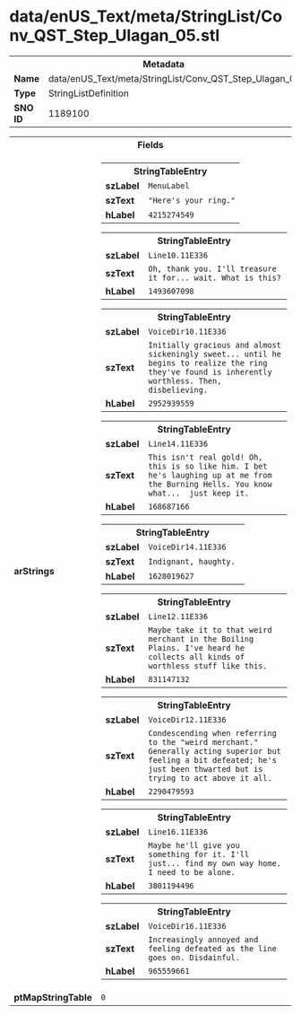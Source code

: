 <h1>data/enUS_Text/meta/StringList/Conv_QST_Step_Ulagan_05.stl</h1><table><tr><th colspan="100%">Metadata</th></tr><tr><td><b>Name</b></td><td>data/enUS_Text/meta/StringList/Conv_QST_Step_Ulagan_05.stl</td></tr><tr><td><b>Type</b></td><td>StringListDefinition</td></tr><tr><td><b>SNO ID</b></td><td>1189100</td></tr></table>

<table><tr><th colspan="100%">Fields</th></tr><tr><td><b>arStrings</b></td><td><table><tr><th colspan="100%">StringTableEntry</th></tr><tr><td><b>szLabel</b></td><td><code>MenuLabel</code></td></tr><tr><td><b>szText</b></td><td><code>"Here's your ring."</code></td></tr><tr><td><b>hLabel</b></td><td><code>4215274549</code></td></tr></table>


<table><tr><th colspan="100%">StringTableEntry</th></tr><tr><td><b>szLabel</b></td><td><code>Line10.11E336</code></td></tr><tr><td><b>szText</b></td><td><code>Oh, thank you. I'll treasure it for... wait. What is this?</code></td></tr><tr><td><b>hLabel</b></td><td><code>1493607098</code></td></tr></table>


<table><tr><th colspan="100%">StringTableEntry</th></tr><tr><td><b>szLabel</b></td><td><code>VoiceDir10.11E336</code></td></tr><tr><td><b>szText</b></td><td><code>Initially gracious and almost sickeningly sweet... until he begins to realize the ring they've found is inherently worthless. Then, disbelieving.</code></td></tr><tr><td><b>hLabel</b></td><td><code>2952939559</code></td></tr></table>


<table><tr><th colspan="100%">StringTableEntry</th></tr><tr><td><b>szLabel</b></td><td><code>Line14.11E336</code></td></tr><tr><td><b>szText</b></td><td><code>This isn't real gold! Oh, this is so like him. I bet he's laughing up at me from the Burning Hells. You know what...  just keep it.</code></td></tr><tr><td><b>hLabel</b></td><td><code>168687166</code></td></tr></table>


<table><tr><th colspan="100%">StringTableEntry</th></tr><tr><td><b>szLabel</b></td><td><code>VoiceDir14.11E336</code></td></tr><tr><td><b>szText</b></td><td><code>Indignant, haughty. </code></td></tr><tr><td><b>hLabel</b></td><td><code>1628019627</code></td></tr></table>


<table><tr><th colspan="100%">StringTableEntry</th></tr><tr><td><b>szLabel</b></td><td><code>Line12.11E336</code></td></tr><tr><td><b>szText</b></td><td><code>Maybe take it to that weird merchant in the Boiling Plains. I've heard he collects all kinds of worthless stuff like this.</code></td></tr><tr><td><b>hLabel</b></td><td><code>831147132</code></td></tr></table>


<table><tr><th colspan="100%">StringTableEntry</th></tr><tr><td><b>szLabel</b></td><td><code>VoiceDir12.11E336</code></td></tr><tr><td><b>szText</b></td><td><code>Condescending when referring to the "weird merchant." Generally acting superior but feeling a bit defeated; he's just been thwarted but is trying to act above it all.</code></td></tr><tr><td><b>hLabel</b></td><td><code>2290479593</code></td></tr></table>


<table><tr><th colspan="100%">StringTableEntry</th></tr><tr><td><b>szLabel</b></td><td><code>Line16.11E336</code></td></tr><tr><td><b>szText</b></td><td><code>Maybe he'll give you something for it. I'll just... find my own way home. I need to be alone.</code></td></tr><tr><td><b>hLabel</b></td><td><code>3801194496</code></td></tr></table>


<table><tr><th colspan="100%">StringTableEntry</th></tr><tr><td><b>szLabel</b></td><td><code>VoiceDir16.11E336</code></td></tr><tr><td><b>szText</b></td><td><code>Increasingly annoyed and feeling defeated as the line goes on. Disdainful.</code></td></tr><tr><td><b>hLabel</b></td><td><code>965559661</code></td></tr></table>


</td></tr><tr><td><b>ptMapStringTable</b></td><td><code>0</code></td></tr></table>

